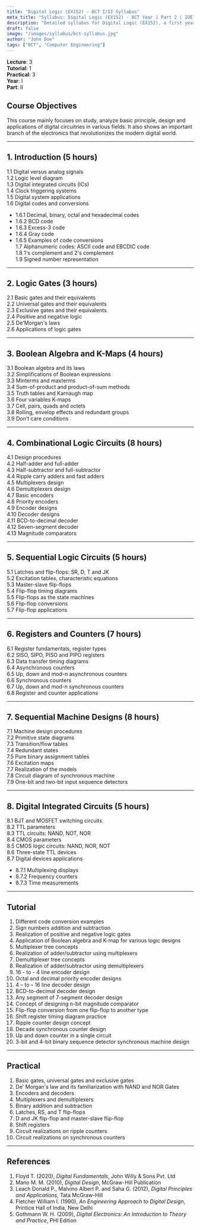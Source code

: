 ```yaml
---
title: "Digital Logic (EX152) - BCT I/II Syllabus"
meta_title: "Syllabus: Digital Logic (EX152) - BCT Year 1 Part 2 | IOE Notes"
description: "Detailed syllabus for Digital Logic (EX152), a first year, second part subject in the IOE BCT program."
draft: false
image: "/images/syllabus/bct-syllabus.jpg"
author: "John Doe"
tags: ["BCT", "Computer Engineering"]
---
```


**Lecture**: 3  
**Tutorial**: 1  
**Practical**: 3  
**Year**: I  
**Part**: II  

## Course Objectives

This course mainly focuses on study, analyze basic principle, design and applications of digital circuitries in various fields. It also shows an important branch of the electronics that revolutionizes the modern digital world.

---

## 1. Introduction (5 hours)

1.1 Digital versus analog signals  
1.2 Logic level diagram  
1.3 Digital integrated circuits (ICs)  
1.4 Clock triggering systems  
1.5 Digital system applications  
1.6 Digital codes and conversions  
  - 1.6.1 Decimal, binary, octal and hexadecimal codes  
  - 1.6.2 BCD code  
  - 1.6.3 Excess-3 code  
  - 1.6.4 Gray code  
  - 1.6.5 Examples of code conversions  
1.7 Alphanumeric codes: ASCII code and EBCDIC code  
1.8 1's complement and 2's complement  
1.9 Signed number representation  

---

## 2. Logic Gates (3 hours)

2.1 Basic gates and their equivalents  
2.2 Universal gates and their equivalents  
2.3 Exclusive gates and their equivalents  
2.4 Positive and negative logic  
2.5 De'Morgan's laws  
2.6 Applications of logic gates  

---

## 3. Boolean Algebra and K-Maps (4 hours)

3.1 Boolean algebra and its laws  
3.2 Simplifications of Boolean expressions  
3.3 Minterms and maxterms  
3.4 Sum-of-product and product-of-sum methods  
3.5 Truth tables and Karnaugh map  
3.6 Four variables K-maps  
3.7 Cell, pairs, quads and octets  
3.8 Rolling, envelop effects and redundant groups  
3.9 Don't care conditions  

---

## 4. Combinational Logic Circuits (8 hours)

4.1 Design procedures  
4.2 Half-adder and full-adder  
4.3 Half-subtractor and full-subtractor  
4.4 Ripple carry adders and fast adders  
4.5 Multiplexers design  
4.6 Demultiplexers design  
4.7 Basic encoders  
4.8 Priority encoders  
4.9 Encoder designs  
4.10 Decoder designs  
4.11 BCD-to-decimal decoder  
4.12 Seven-segment decoder  
4.13 Magnitude comparators  

---

## 5. Sequential Logic Circuits (5 hours)

5.1 Latches and flip-flops: SR, D, T and JK  
5.2 Excitation tables, characteristic equations  
5.3 Master-slave flip-flops  
5.4 Flip-flop timing diagrams  
5.5 Flip-flops as the state machines  
5.6 Flip-flop conversions  
5.7 Flip-flop applications  

---

## 6. Registers and Counters (7 hours)

6.1 Register fundamentals, register types  
6.2 SISO, SIPO, PISO and PIPO registers  
6.3 Data transfer timing diagrams  
6.4 Asynchronous counters  
6.5 Up, down and mod-n asynchronous counters  
6.6 Synchronous counters  
6.7 Up, down and mod-n synchronous counters  
6.8 Register and counter applications  

---

## 7. Sequential Machine Designs (8 hours)

7.1 Machine design procedures  
7.2 Primitive state diagrams  
7.3 Transition/flow tables  
7.4 Redundant states  
7.5 Pure binary assignment tables  
7.6 Excitation maps  
7.7 Realization of the models  
7.8 Circuit diagram of synchronous machine  
7.9 One-bit and two-bit input sequence detectors  

---

## 8. Digital Integrated Circuits (5 hours)

8.1 BJT and MOSFET switching circuits  
8.2 TTL parameters  
8.3 TTL circuits: NAND, NOT, NOR  
8.4 CMOS parameters  
8.5 CMOS logic circuits: NAND, NOR, NOT  
8.6 Three-state TTL devices  
8.7 Digital devices applications  
  - 8.7.1 Multiplexing displays  
  - 8.7.2 Frequency counters  
  - 8.7.3 Time measurements  

---

## Tutorial

1. Different code conversion examples  
2. Sign numbers addition and subtraction  
3. Realization of positive and negative logic gates  
4. Application of Boolean algebra and K-map for various logic designs  
5. Multiplexer tree concepts  
6. Realization of adder/subtractor using multiplexers  
7. Demultiplexer tree concepts  
8. Realization of adder/subtractor using demultiplexers  
9. 16 - to - 4 line encoder design  
10. Octal and decimal priority encoder designs  
11. 4 – to – 16 line decoder design  
12. BCD-to-decimal decoder design  
13. Any segment of 7-segment decoder design  
14. Concept of designing n-bit magnitude comparator  
15. Flip-flop conversion from one flip-flop to another type  
16. Shift register timing diagram practice  
17. Ripple counter design concept  
18. Decade synchronous counter design  
19. Up and down counter in a single circuit  
20. 3-bit and 4-bit binary sequence detector synchronous machine design  

---

## Practical

1. Basic gates, universal gates and exclusive gates  
2. De' Morgan's law and its familiarization with NAND and NOR Gates  
3. Encoders and decoders  
4. Multiplexers and demultiplexers  
5. Binary addition and subtraction  
6. Latches, RS, and T flip-flops  
7. D and JK flip-flop and master-slave flip-flop  
8. Shift registers  
9. Circuit realizations on ripple counters  
10. Circuit realizations on synchronous counters  

---

## References

1. Floyd T. (2020), *Digital Fundamentals*, John Willy & Sons Pvt. Ltd  
2. Mano M. M. (2010), *Digital Design*, McGraw-Hill Publication  
3. Leach Donald P., Malvino Albert P. and Saha G. (2012), *Digital Principles and Applications*, Tata McGraw-Hill  
4. Fletcher William I. (1990), *An Engineering Approach to Digital Design*, Printice Hall of India, New Delhi  
5. Gothmann W. H. (2009), *Digital Electronics: An Introduction to Theory and Practice*, PHI Edition